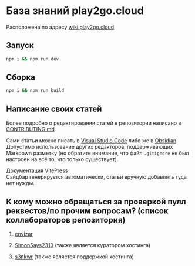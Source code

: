 # База знаний play2go.cloud

Расположена по адресу [wiki.play2go.cloud](https://wiki.play2go.cloud)

## Запуск

```sh
npm i && npm run dev
```

## Сборка

```sh
npm i && npm run build
```

## Написание своих статей

Более подробно о редактировании статей в репозитории написано в [CONTRIBUTING.md](https://github.com/play2go/wiki/blob/main/CONTRIBUTING.md).

Сами статьи можно писать в [Visual Studio Code](https://code.visualstudio.com/) либо же в [Obsidian](https://obsidian.md/). Допустимо использование других редакторов, поддерживающих Markdown разметку (но обратите внимание, что файл `.gitignore` не был настроен на всё то, что только существует).

[Документация VitePress](https://vitepress.dev) <br>
Сайдбар генерируется автоматически, статьи вручную добавлять туда нет нужды.

## К кому можно обращаться за проверкой пулл реквестов/по прочим вопросам? (список коллабораторов репозитория)

1. [envizar](https://github.com/envizar)

2. [SimonSays2310](https://github.com/SimonSays2310) (также является куратором хостинга)

3. [s3nkwr](https://github.com/s3nkwr) (также является поддержкой хостинга)
